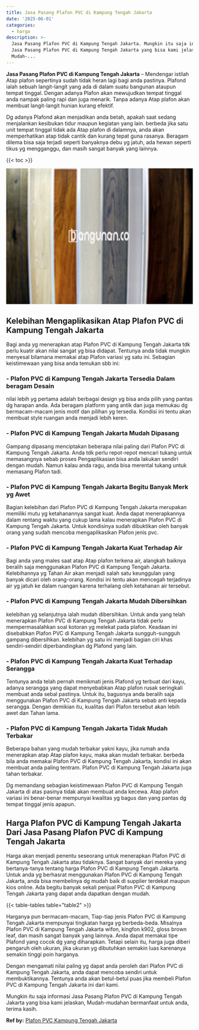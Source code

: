 ```yaml
---
title: Jasa Pasang Plafon PVC di Kampung Tengah Jakarta
date: '2025-06-01'
categories:
  - harga
description: >-
  Jasa Pasang Plafon PVC di Kampung Tengah Jakarta. Mungkin itu saja informasi
  Jasa Pasang Plafon PVC di Kampung Tengah Jakarta yang bisa kami jelaskan,
  Mudah-...
---
```


**Jasa Pasang Plafon PVC di Kampung Tengah Jakarta** – Mendengar istilah Atap plafon sepertinya sudah tidak heran lagi bagi anda pastinya. Plafond ialah sebuah langit-langit yang ada di dalam suatu bangunan ataupun tempat tinggal. Dengan adanya Plafon akan mewujudkan tempat tinggal anda nampak paling rapi dan juga menarik. Tanpa adanya Atap plafon akan membuat langit-langit hunian kurang efektif.

Dg adanya Plafond akan menjadikan anda betah, apakah saat sedang menjalankan kesibukan tidur maupun kegiatan yang lain. berbeda jika satu unit tempat tinggal tidak ada Atap plafon di dalamnya, anda akan memperhatikan atap tidak cantik dan kurang tepat guna rasanya. Beragam dilema bisa saja terjadi seperti banyaknya debu yg jatuh, ada hewan seperti tikus yg mengganggu, dan masih sangat banyak yang lainnya.

{{< toc >}}

![Jasa Pasang Plafon PVC di Kampung Tengah Jakarta](/images/flafond-pvc-murah28.png)

## Kelebihan Mengaplikasikan Atap Plafon PVC di Kampung Tengah Jakarta

Bagi anda yg menerapkan atap Plafon PVC di Kampung Tengah Jakarta tdk perlu kuatir akan nilai sangat yg bisa didapat. Tentunya anda tidak mungkin menyesal bilamana memakai atap Plafon variasi yg satu ini. Sebagian keistimewaan yang bisa anda temukan sbb ini:

### \- Plafon PVC di Kampung Tengah Jakarta Tersedia Dalam beragam Desain

nilai lebih yg pertama adalah berbagai design yg bisa anda pilih yang pantas dg harapan anda. Ada beragam platform yang antik dan juga memukau dg bermacam-macam jenis motif dan pilihan yg tersedia. Kondisi ini tentu akan membuat style ruangan anda menjadi lebih keren.

### \- Plafon PVC di Kampung Tengah Jakarta Mudah Dipasang

Gampang dipasang menciptakan beberapa nilai paling dari Plafon PVC di Kampung Tengah Jakarta. Anda tdk perlu repot-repot mencari tukang untuk memasangnya sebab proses Pengaplikasian bisa anda lakukan sendiri dengan mudah. Namun kalau anda ragu, anda bisa merental tukang untuk memasang Plafon tadi.

### \- Plafon PVC di Kampung Tengah Jakarta Begitu Banyak Merk yg Awet

Bagian kelebihan dari Plafon PVC di Kampung Tengah Jakarta merupakan memiliki mutu yg ketahanannya sangat kuat. Anda dapat menerapkannya dalam rentang waktu yang cukup lama kalau menerapkan Plafon PVC di Kampung Tengah Jakarta. Untuk kondisinya sudah dibuktikan oleh banyak orang yang sudah mencoba mengaplikasikan Plafon jenis pvc.

### \- Plafon PVC di Kampung Tengah Jakarta Kuat Terhadap Air

Bagi anda yang males saat atap Atap plafon terkena air, alangkah baiknya beralih saja menggunakan Plafon PVC di Kampung Tengah Jakarta. Kelebihannya yg Tahan Air akan menjadi salah satu keunggulan yang banyak dicari oleh orang-orang. Kondisi ini tentu akan mencegah terjadinya air yg jatuh ke dalam ruangan karena terhalang oleh ketahanan air tersebut.

### \- Plafon PVC di Kampung Tengah Jakarta Mudah Dibersihkan

kelebihan yg selanjutnya ialah mudah dibersihkan. Untuk anda yang telah menerapkan Plafon PVC di Kampung Tengah Jakarta tidak perlu mempermasalahkan soal kotoran yg melekat pada plafon. Keadaan ini disebabkan Plafon PVC di Kampung Tengah Jakarta sungguh-sungguh gampang dibersihkan. kelebihan yg satu ini menjadi bagian ciri khas sendiri-sendiri diperbandingkan dg Plafond yang lain.

### \- Plafon PVC di Kampung Tengah Jakarta Kuat Terhadap Serangga

Tentunya anda telah pernah menikmati jenis Plafond yg terbuat dari kayu, adanya serangga yang dapat menyebabkan Atap plafon rusak seringkali membuat anda sebal pastinya. Untuk itu, bagusnya anda beralih saja menggunakan Plafon PVC di Kampung Tengah Jakarta sebab anti kepada serangga. Dengan demikian itu, kualitas dari Plafon tersebut akan lebih awet dan Tahan lama.

### \- Plafon PVC di Kampung Tengah Jakarta Tidak Mudah Terbakar

Beberapa bahan yang mudah terbakar yakni kayu, jika rumah anda menerapkan atap Atap plafon kayu, maka akan mudah terbakar. berbeda bila anda memakai Plafon PVC di Kampung Tengah Jakarta, kondisi ini akan membuat anda paling tentram. Plafon PVC di Kampung Tengah Jakarta juga tahan terbakar.

Dg memandang sebagian keistimewaan Plafon PVC di Kampung Tengah Jakarta di atas pasinya tidak akan membuat anda kecewa. Atap plafon variasi ini benar-benar mempunyai kwalitas yg bagus dan yang pantas dg tempat tinggal jenis apapun.

## Harga Plafon PVC di Kampung Tengah Jakarta Dari Jasa Pasang Plafon PVC di Kampung Tengah Jakarta

Harga akan menjadi penentu seseorang untuk menerapkan Plafon PVC di Kampung Tengah Jakarta atau tidaknya. Sangat banyak dari mereka yang bertanya-tanya tentang harga Plafon PVC di Kampung Tengah Jakarta. Untuk anda yg berhasrat menggunakan Plafon PVC di Kampung Tengah Jakarta, anda bisa membelinya dg mudah baik di supplier terdekat maupun kios online. Ada begitu banyak sekali penjual Plafon PVC di Kampung Tengah Jakarta yang dapat anda dapatkan dengan mudah.

{{< table-tables table="table2" >}}

Harganya pun bermacam-macam, Tiap-tiap jenis Plafon PVC di Kampung Tengah Jakarta mempunyai tingkatan harga yg berbeda-beda. Misalnya Plafon PVC di Kampung Tengah Jakarta wifon, kingfon k902, gloss brown leaf, dan masih sangat banyak yang lainnya. Anda dapat memakai tipe Plafond yang cocok dg yang diharapkan. Tetapi selain itu, harga juga diberi pengaruh oleh ukuran, jika ukuran yg dibutuhkan semakin luas karenanya semakin tinggi poin harganya.

Dengan mengamati nilai paling yg dapat anda peroleh dari Plafon PVC di Kampung Tengah Jakarta, anda dapat mencoba sendiri untuk membuktikannya. Tentunya anda akan betul-betul puas jika membeli Plafon PVC di Kampung Tengah Jakarta ini dari kami.

Mungkin itu saja informasi Jasa Pasang Plafon PVC di Kampung Tengah Jakarta yang bisa kami jelaskan, Mudah-mudahan bermanfaat untuk anda, terima kasih.

**Ref by:** [Plafon PVC Kampung Tengah Jakarta](https://id.wikipedia.org/wiki/Plafon)
